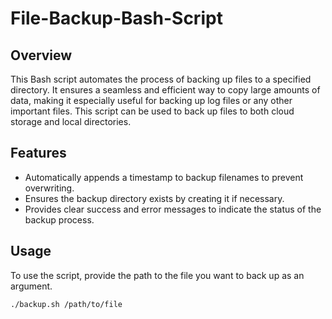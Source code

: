 # File-Backup-Bash-Script

## Overview
This Bash script automates the process of backing up files to a specified directory. It ensures a seamless and efficient way to copy large amounts of data, making it especially useful for backing up log files or any other important files. This script can be used to back up files to both cloud storage and local directories.

## Features
- Automatically appends a timestamp to backup filenames to prevent overwriting.
- Ensures the backup directory exists by creating it if necessary.
- Provides clear success and error messages to indicate the status of the backup process.

## Usage
To use the script, provide the path to the file you want to back up as an argument.

```bash
./backup.sh /path/to/file
